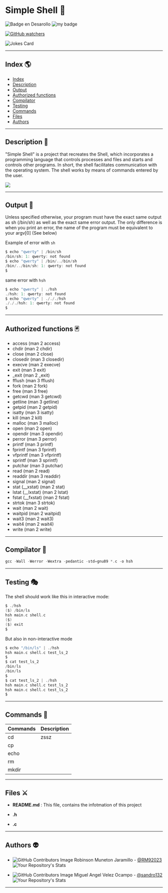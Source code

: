 # Simple Shell :dragon:


![Badge en Desarollo](https://img.shields.io/badge/STATUS-EN%20DESAROLLO-green)
![my badge](https://img.shields.io/badge/branch-2-blue)

[![GitHub watchers](https://img.shields.io/github/watchers/Naereen/StrapDown.js.svg?style=social&label=Watch&maxAge=2592000)](https://GitHub.com/Naereen/StrapDown.js/watchers/)


![Jokes Card](https://readme-jokes.vercel.app/api)

***
## Index :earth_americas:

* [Index](#index-earth_americas)
* [Description](#description)
* [Output](#output-suspect)
* [Authorized functions](#authorized-functions)
* [Compilator](#compilator)
* [Testing](#testing)
* [Commands](#commands)
* [Files](#files)
* [Authors](#authors)
***

## Description :floppy_disk:

"Simple Shell" is a project that recreates the Shell, which incorporates a programming language that controls processes and files and starts and controls other programs. In short, the shell facilitates communication with the operating system. The shell works by means of commands entered by the user.

![](https://e1.pxfuel.com/desktop-wallpaper/391/461/desktop-wallpaper-1366x768-coding-hello-world-programming-for-laptop-notebook-codding.jpg)
***
## Output :unicorn:

Unless specified otherwise, your program must have the exact same output as sh (/bin/sh) as well as the exact same error output.
The only difference is when you print an error, the name of the program must be equivalent to your argv[0] (See below)

Example of error with `sh`

~~~c
$ echo "qwerty" | /bin/sh
/bin/sh: 1: qwerty: not found
$ echo "qwerty" | /bin/../bin/sh
/bin/../bin/sh: 1: qwerty: not found
$
~~~

same error with `hsh`
~~~c
$ echo "qwerty" | ./hsh
./hsh: 1: qwerty: not found
$ echo "qwerty" | ./././hsh
./././hsh: 1: qwerty: not found
$
~~~

***
## Authorized functions :black_joker:

* access (man 2 access)
* chdir (man 2 chdir)
* close (man 2 close)
* closedir (man 3 closedir)
* execve (man 2 execve)
* exit (man 3 exit)
* _exit (man 2 _exit)
* fflush (man 3 fflush)
* fork (man 2 fork)
* free (man 3 free)
* getcwd (man 3 getcwd)
* getline (man 3 getline)
* getpid (man 2 getpid)
* isatty (man 3 isatty)
* kill (man 2 kill)
* malloc (man 3 malloc)
* open (man 2 open)
* opendir (man 3 opendir)
* perror (man 3 perror)
* printf (man 3 printf)
* fprintf (man 3 fprintf)
* vfprintf (man 3 vfprintf)
* sprintf (man 3 sprintf)
* putchar (man 3 putchar)
* read (man 2 read)
* readdir (man 3 readdir)
* signal (man 2 signal)
* stat (__xstat) (man 2 stat)
* lstat (__lxstat) (man 2 lstat)
* fstat (__fxstat) (man 2 fstat)
* strtok (man 3 strtok)
* wait (man 2 wait)
* waitpid (man 2 waitpid)
* wait3 (man 2 wait3)
* wait4 (man 2 wait4)
* write (man 2 write)

***
## Compilator :space_invader:

~~~c
gcc -Wall -Werror -Wextra -pedantic -std=gnu89 *.c -o hsh
~~~
***
## Testing :performing_arts:

The shell should work like this in interactive mode:

~~~c
$ ./hsh
($) /bin/ls
hsh main.c shell.c
($)
($) exit
$
~~~

But also in non-interactive mode
~~~c
$ echo "/bin/ls" | ./hsh
hsh main.c shell.c test_ls_2
$
$ cat test_ls_2
/bin/ls
/bin/ls
$
$ cat test_ls_2 | ./hsh
hsh main.c shell.c test_ls_2
hsh main.c shell.c test_ls_2
$
~~~
***
## Commands :trident:

| Commands |   Description   |
|----------|-----------------|
|    cd    |    zssz         |
|    cp    |                 |
|   echo   |                 |
|    rm    |                 |
|   mkdir  |                 |


***
## Files :crossed_swords:

* **README.md** : This file, contains the infotmation of this project

* **.h**

* **.c**


***
## Authors :alien:

* ![GitHub Contributors Image](https://contrib.rocks/image?repo=RM92023/holbertonschool-low_level_programming)
Robinson Muneton Jaramillo - <a href="https://github.com/RM92023" target="_blank"> @RM92023</a> ![Your Repository's Stats](https://github-readme-stats.vercel.app/api?username=RM92023&show_icons=true)



* ![GitHub Contributors Image](https://contrib.rocks/image?repo=sandro132/holbertonschool-low_level_programming) 
Miguel Angel Velez Ocampo - <a href="https://github.com/sandro132" target="_blank"> @sandro132</a>![Your Repository's Stats](https://github-readme-stats.vercel.app/api?username=sandro132&show_icons=true)
***
